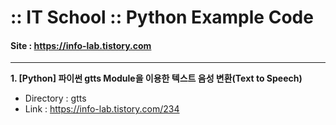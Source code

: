 # :: IT School :: Python Example Code
#### Site : https://info-lab.tistory.com
***
**1. [Python] 파이썬 gtts Module을 이용한 텍스트 음성 변환(Text to Speech)**
+ Directory : gtts
+ Link : https://info-lab.tistory.com/234
